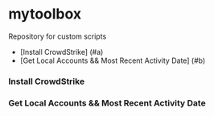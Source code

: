 # mytoolbox
Repository for custom scripts

* [Install CrowdStrike] (#a)
* [Get Local Accounts && Most Recent Activity Date] (#b)

### Install CrowdStrike <a name="a"></a>

### Get Local Accounts && Most Recent Activity Date <a name="b"></a>
